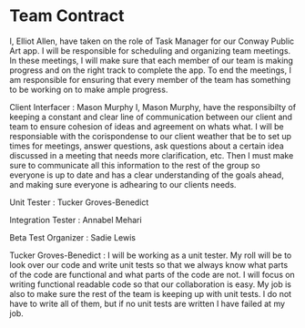 # Team Contract

I, Elliot Allen, have taken on the role of Task Manager for our Conway Public Art app. I will be responsible for scheduling and organizing team meetings. In these meetings, I will make sure that each member of our team is making progress and on the right track to complete the app. To end the meetings, I am responsible for ensuring that every member of the team has something to be working on to make ample progress. 

Client Interfacer : Mason Murphy
I, Mason Murphy, have the responsibilty of keeping a constant and clear line of communication between our client and team to ensure cohesion of ideas and agreement on whats what. I will be responsiable with the corispondense to our client weather that be to set up times for meetings, answer questions, ask questions about a certain idea discussed in a meeting that needs more clarification, etc. Then I must make sure to communicate all this information to the rest of the group so everyone is up to date and has a clear understanding of the goals ahead, and making sure everyone is adhearing to our clients needs.

Unit Tester : Tucker Groves-Benedict

Integration Tester : Annabel Mehari

Beta Test Organizer : Sadie Lewis


Tucker Groves-Benedict : I will be working as a unit tester. My roll will be to look over our code and write unit tests so that we always know what parts of the 
code are functional and what parts of the code are not. I will focus on writing functional readable code so that our collaboration is easy. My job is also to make sure the rest of the team is keeping up with unit tests. I do not have to write all of them, but if no unit tests are written I have failed at my job.
